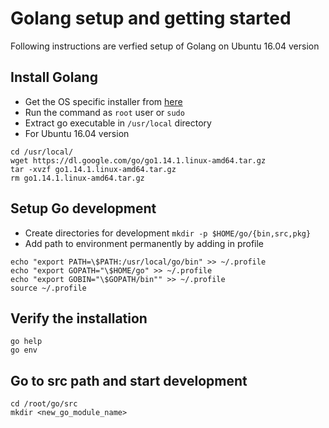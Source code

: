 # Golang setup and getting started
Following instructions are verfied setup of Golang on Ubuntu 16.04 version

## Install Golang
- Get the OS specific installer from [here](https://golang.org/dl/) 
- Run the command as `root` user or `sudo`
- Extract go executable in `/usr/local` directory
- For Ubuntu 16.04 version
```
cd /usr/local/
wget https://dl.google.com/go/go1.14.1.linux-amd64.tar.gz
tar -xvzf go1.14.1.linux-amd64.tar.gz 
rm go1.14.1.linux-amd64.tar.gz 
```

## Setup Go development 
- Create directories for development
`mkdir -p $HOME/go/{bin,src,pkg}`
- Add path to environment permanently by adding in profile
```
echo "export PATH=\$PATH:/usr/local/go/bin" >> ~/.profile
echo "export GOPATH="\$HOME/go" >> ~/.profile
echo "export GOBIN="\$GOPATH/bin"" >> ~/.profile
source ~/.profile
```

## Verify the installation
```
go help
go env
```
## Go to src path and start development
```
cd /root/go/src
mkdir <new_go_module_name>
```
